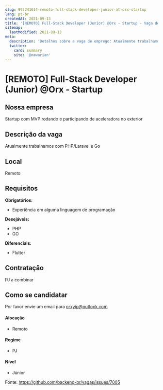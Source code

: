 ```yaml
---
slug: 995241614-remoto-full-stack-developer-junior-at-orx-startup
lang: pt-br
createdAt: 2021-09-13
title: '[REMOTO] Full-Stack Developer (Junior) @Orx - Startup - Vaga de Emprego'
sitemap:
  lastModified: 2021-09-13
meta:
  description: 'Detalhes sobre a vaga de emprego: Atualmente trabalhamos com PHP/Laravel e Go'
  twitter:
    card: summary
    site: '@nawarian'
---
```


# [REMOTO] Full-Stack Developer (Junior) @Orx - Startup

## Nossa empresa

Startup com MVP rodando e participando de aceleradora no exterior

## Descrição da vaga

Atualmente trabalhamos com PHP/Laravel e Go

## Local

Remoto

## Requisitos

**Obrigatórios:**
- Experiência em alguma linguagem de programação

**Desejáveis:**
- PHP
- GO

**Diferenciais:**
- Flutter

## Contratação

PJ a combinar

## Como se candidatar

Por favor envie um email para orxyip@outlook.com

#### Alocação
- Remoto

#### Regime
- PJ

#### Nível
- Júnior




Fonte: https://github.com/backend-br/vagas/issues/7005